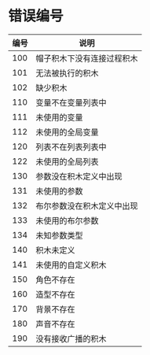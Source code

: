 错误编号
========

| 编号 | 说明                       |
| ---- | -------------------------- |
| 100  | 帽子积木下没有连接过程积木 |
| 101  | 无法被执行的积木           |
| 102  | 缺少积木                   |
| 110  | 变量不在变量列表中         |
| 111  | 未使用的变量               |
| 112  | 未使用的全局变量           |
| 120  | 列表不在列表列表中         |
| 122  | 未使用的全局列表           |
| 130  | 参数没在积木定义中出现     |
| 131  | 未使用的参数               |
| 132  | 布尔参数没在积木定义中出现 |
| 133  | 未使用的布尔参数           |
| 134  | 未知参数类型               |
| 140  | 积木未定义                 |
| 141  | 未使用的自定义积木         |
| 150  | 角色不存在                 |
| 160  | 造型不存在                 |
| 170  | 背景不存在                 |
| 180  | 声音不存在                 |
| 190  | 没有接收广播的积木         |
